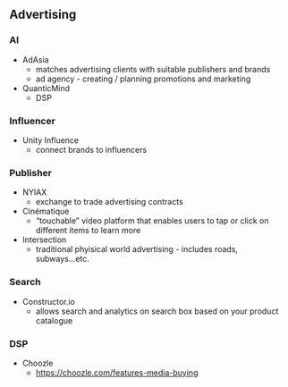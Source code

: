 ## Advertising

### AI
* AdAsia
	* matches advertising clients with suitable publishers and brands
	* ad agency - creating / planning promotions and marketing
* QuanticMind
	* DSP



### Influencer
* Unity Influence
	* connect brands to influencers


### Publisher
* NYIAX
	* exchange to trade advertising contracts 
* Cinématique
	* “touchable” video platform that enables users to tap or click on different items to learn more
* Intersection
	* traditional phyisical world advertising - includes roads, subways...etc.

### Search
* Constructor.io
	* allows search and analytics on search box based on your product catalogue


### DSP
* Choozle
	* https://choozle.com/features-media-buying
